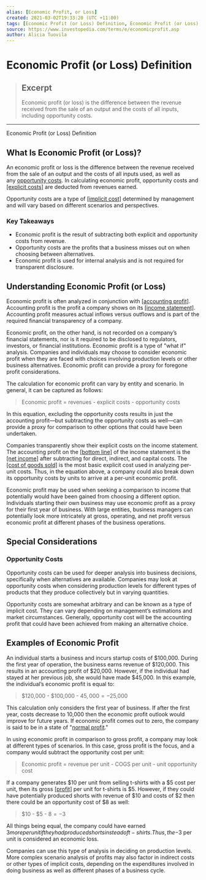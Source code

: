 ```yaml
---
alias: [Economic Profit, or Loss]
created: 2021-03-02T19:33:20 (UTC +11:00)
tags: [Economic Profit (or Loss) Definition, Economic Profit (or Loss) Definition]
source: https://www.investopedia.com/terms/e/economicprofit.asp
author: Alicia Tuovila
---
```


# Economic Profit (or Loss) Definition

> ## Excerpt
> Economic profit (or loss) is the difference between the revenue received from the sale of an output and the costs of all inputs, including opportunity costs.

---

Economic Profit (or Loss) Definition
## What Is Economic Profit (or Loss)?

An economic profit or loss is the difference between the revenue received from the sale of an output and the costs of all inputs used, as well as any [opportunity costs](https://www.investopedia.com/terms/o/opportunitycost.asp). In calculating economic profit, opportunity costs and [[explicit costs]](https://www.investopedia.com/terms/e/explicitcost.asp) are deducted from revenues earned.

Opportunity costs are a type of [[implicit cost]](https://www.investopedia.com/terms/i/implicitcost.asp) determined by management and will vary based on different scenarios and perspectives.

### Key Takeaways

-   Economic profit is the result of subtracting both explicit and opportunity costs from revenue.
-   Opportunity costs are the profits that a business misses out on when choosing between alternatives.
-   Economic profit is used for internal analysis and is not required for transparent disclosure.

## Understanding Economic Profit (or Loss)

Economic profit is often analyzed in conjunction with [[accounting profit]](https://www.investopedia.com/terms/a/accountingprofit.asp). Accounting profit is the profit a company shows on its [[income statement]](https://www.investopedia.com/terms/i/incomestatement.asp). Accounting profit measures actual inflows versus outflows and is part of the required financial transparency of a company.

Economic profit, on the other hand, is not recorded on a company’s financial statements, nor is it required to be disclosed to regulators, investors, or financial institutions. Economic profit is a type of "what if" analysis. Companies and individuals may choose to consider economic profit when they are faced with choices involving production levels or other business alternatives. Economic profit can provide a proxy for foregone profit considerations.

The calculation for economic profit can vary by entity and scenario. In general, it can be captured as follows:

> Economic profit = revenues - explicit costs - opportunity costs

In this equation, excluding the opportunity costs results in just the accounting profit—but subtracting the opportunity costs as well—can provide a proxy for comparison to other options that could have been undertaken.

Companies transparently show their explicit costs on the income statement. The accounting profit on the [[bottom line]](https://www.investopedia.com/terms/b/bottomline.asp) of the income statement is the [[net income]](https://www.investopedia.com/terms/n/netincome.asp) after subtracting for direct, indirect, and capital costs. The [[cost of goods sold]](https://www.investopedia.com/terms/c/cogs.asp) is the most basic explicit cost used in analyzing per-unit costs. Thus, in the equation above, a company could also break down its opportunity costs by units to arrive at a per-unit economic profit.

Economic profit may be used when seeking a comparison to income that potentially would have been gained from choosing a different option. Individuals starting their own business may use economic profit as a proxy for their first year of business. With large entities, business managers can potentially look more intricately at gross, operating, and net profit versus economic profit at different phases of the business operations.

## Special Considerations

### Opportunity Costs

Opportunity costs can be used for deeper analysis into business decisions, specifically when alternatives are available. Companies may look at opportunity costs when considering production levels for different types of products that they produce collectively but in varying quantities.

Opportunity costs are somewhat arbitrary and can be known as a type of implicit cost. They can vary depending on management’s estimations and market circumstances. Generally, opportunity cost will be the accounting profit that could have been achieved from making an alternative choice.

## Examples of Economic Profit

An individual starts a business and incurs startup costs of $100,000. During the first year of operation, the business earns revenue of $120,000. This results in an accounting profit of $20,000. However, if the individual had stayed at her previous job, she would have made $45,000. In this example, the individual’s economic profit is equal to:

> $120,000 - $100,000 - $45,000 = -$25,000

This calculation only considers the first year of business. If after the first year, costs decrease to 10,000 then the economic profit outlook would improve for future years. If economic profit comes out to zero, the company is said to be in a state of "[normal profit](https://www.investopedia.com/terms/n/normal_profit.asp)."

In using economic profit in comparison to gross profit, a company may look at different types of scenarios. In this case, gross profit is the focus, and a company would subtract the opportunity cost per unit:

> Economic profit = revenue per unit - COGS per unit - unit opportunity cost

If a company generates $10 per unit from selling t-shirts with a $5 cost per unit, then its gross [[profit]](https://www.investopedia.com/terms/p/profit.asp) per unit for t-shirts is $5. However, if they could have potentially produced shorts with revenue of $10 and costs of $2 then there could be an opportunity cost of $8 as well:

> $10 - $5 - $8 = -$3

All things being equal, the company could have earned $3 more per unit if they had produced shorts instead of t-shirts. Thus, the -$3 per unit is considered an economic loss.

Companies can use this type of analysis in deciding on production levels. More complex scenario analysis of profits may also factor in indirect costs or other types of implicit costs, depending on the expenditures involved in doing business as well as different phases of a business cycle.
